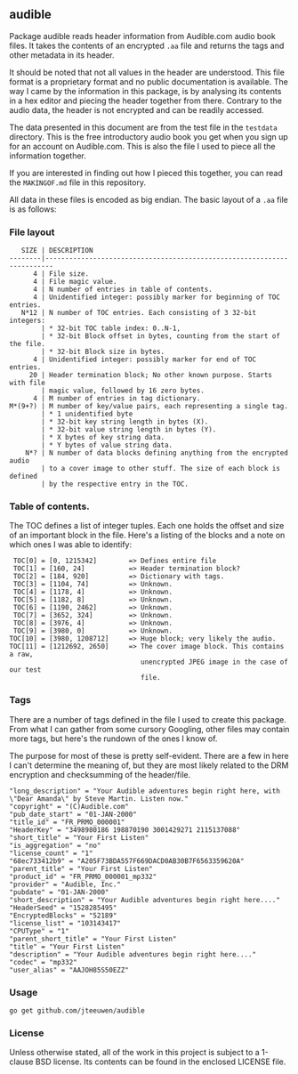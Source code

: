 ## audible

Package audible reads header information from Audible.com audio book files.
It takes the contents of an encrypted `.aa` file and returns the tags and
other metadata in its header.

It should be noted that not all values in the header are understood. This
file format is a proprietary format and no public documentation is available.
The way I came by the information in this package, is by analysing its
contents in a hex editor and piecing the header together from there.
Contrary to the audio data, the header is not encrypted and can be readily
accessed.

The data presented in this document are from the test file in the `testdata`
directory. This is the free introductory audio book you get when you sign
up for an account on Audible.com. This is also the file I used to piece all
the information together.

If you are interested in finding out how I pieced this together, you can read
the `MAKINGOF.md` file in this repository.

All data in these files is encoded as big endian. The basic layout of a
`.aa` file is as follows:


### File layout

```
   SIZE | DESCRIPTION
--------|------------------------------------------------------------------------
      4 | File size.
      4 | File magic value.
      4 | N number of entries in table of contents.
      4 | Unidentified integer: possibly marker for beginning of TOC entries.
   N*12 | N number of TOC entries. Each consisting of 3 32-bit integers:
        | * 32-bit TOC table index: 0..N-1,
        | * 32-bit Block offset in bytes, counting from the start of the file.
        | * 32-bit Block size in bytes.
      4 | Unidentified integer: possibly marker for end of TOC entries.
     20 | Header termination block; No other known purpose. Starts with file
        | magic value, followed by 16 zero bytes.
      4 | M number of entries in tag dictionary.
M*(9+?) | M number of key/value pairs, each representing a single tag.
        | * 1 unidentified byte
        | * 32-bit key string length in bytes (X).
        | * 32-bit value string length in bytes (Y).
        | * X bytes of key string data.
        | * Y bytes of value string data.
    N*? | N number of data blocks defining anything from the encrypted audio
        | to a cover image to other stuff. The size of each block is defined
        | by the respective entry in the TOC.
```

### Table of contents.

The TOC defines a list of integer tuples. Each one holds the offset and size
of an important block in the file. Here's a listing of the blocks and a note
on which ones I was able to identify:

```
 TOC[0] = [0, 1215342]        => Defines entire file
 TOC[1] = [160, 24]           => Header termination block?
 TOC[2] = [184, 920]          => Dictionary with tags.
 TOC[3] = [1104, 74]          => Unknown.
 TOC[4] = [1178, 4]           => Unknown.
 TOC[5] = [1182, 8]           => Unknown.
 TOC[6] = [1190, 2462]        => Unknown.
 TOC[7] = [3652, 324]         => Unknown.
 TOC[8] = [3976, 4]           => Unknown.
 TOC[9] = [3980, 0]           => Unknown.
TOC[10] = [3980, 1208712]     => Huge block; very likely the audio.
TOC[11] = [1212692, 2650]     => The cover image block. This contains a raw,
                                 unencrypted JPEG image in the case of our test
                                 file.
```

### Tags

There are a number of tags defined in the file I used to create this package.
From what I can gather from some cursory Googling, other files may contain
more tags, but here's the rundown of the ones I know of.

The purpose for most of these is pretty self-evident. There are a few in here
I can't determine the meaning of, but they are most likely related to the DRM
encryption and checksumming of the header/file.

```
"long_description" = "Your Audible adventures begin right here, with \"Dear Amanda\" by Steve Martin. Listen now."
"copyright" = "(C)Audible.com"
"pub_date_start" = "01-JAN-2000"
"title_id" = "FR_PRMO_000001"
"HeaderKey" = "3498980186 198870190 3001429271 2115137088"
"short_title" = "Your First Listen"
"is_aggregation" = "no"
"license_count" = "1"
"68ec733412b9" = "A205F73BDA557F669DACD0AB30B7F6563359620A"
"parent_title" = "Your First Listen"
"product_id" = "FR_PRMO_000001_mp332"
"provider" = "Audible, Inc."
"pubdate" = "01-JAN-2000"
"short_description" = "Your Audible adventures begin right here...."
"HeaderSeed" = "1528285495"
"EncryptedBlocks" = "52189"
"license_list" = "103143417"
"CPUType" = "1"
"parent_short_title" = "Your First Listen"
"title" = "Your First Listen"
"description" = "Your Audible adventures begin right here...."
"codec" = "mp332"
"user_alias" = "AAJOH85S50EZZ"
```


### Usage

    go get github.com/jteeuwen/audible


### License

Unless otherwise stated, all of the work in this project is subject to a
1-clause BSD license. Its contents can be found in the enclosed LICENSE file.

